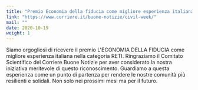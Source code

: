 ```yaml
---
title: "Premio Economia della fiducia come migliore esperienza italiana nella categoria Reti"
link: "https://www.corriere.it/buone-notizie/civil-week/"
mail: ""
date: 2020-10-19
weight: 1
---
```


Siamo orgogliosi di ricevere il premio L'ECONOMIA DELLA FIDUCIA come migliore esperienza italiana nella categoria RETI.
Ringraziamo il Comitato Scientifico del Corriere Buone Notizie per aver considerato la nostra iniziativa meritevole di questo riconoscimento.
Guardiamo a questa esperienza come un punto di partenza per rendere le nostre comunità più resilienti e solidali. Non solo nei prossimi mesi ma per il futuro.

